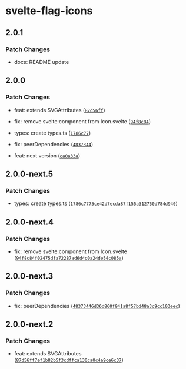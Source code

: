# svelte-flag-icons

## 2.0.1

### Patch Changes

- docs: README update

## 2.0.0

### Patch Changes

- feat: extends SVGAttributes<SVGElement> ([`87d56ff`](https://github.com/shinokada/svelte-flag-icons/commit/87d56ff7ef1b82b5f3cdffca130ca0c4a9ce6c37))

- fix: remove svelte:component from Icon.svelte ([`94f8c84`](https://github.com/shinokada/svelte-flag-icons/commit/94f8c84f02475dfa72287ad6d4c0a24de54c085a))

- types: create types.ts ([`1786c77`](https://github.com/shinokada/svelte-flag-icons/commit/1786c7775ce42d7ecda87f155a312750d784d940))

- fix: peerDependencies ([`4837344`](https://github.com/shinokada/svelte-flag-icons/commit/48373446d36d860f941a8f57bd48a3c9cc103eec))

- feat: next version ([`ca0a33a`](https://github.com/shinokada/svelte-flag-icons/commit/ca0a33adfcc39ef8249415abe15e4e8db6400fb1))

## 2.0.0-next.5

### Patch Changes

- types: create types.ts ([`1786c7775ce42d7ecda87f155a312750d784d940`](https://github.com/shinokada/svelte-flag-icons/commit/1786c7775ce42d7ecda87f155a312750d784d940))

## 2.0.0-next.4

### Patch Changes

- fix: remove svelte:component from Icon.svelte ([`94f8c84f02475dfa72287ad6d4c0a24de54c085a`](https://github.com/shinokada/svelte-flag-icons/commit/94f8c84f02475dfa72287ad6d4c0a24de54c085a))

## 2.0.0-next.3

### Patch Changes

- fix: peerDependencies ([`48373446d36d860f941a8f57bd48a3c9cc103eec`](https://github.com/shinokada/svelte-flag-icons/commit/48373446d36d860f941a8f57bd48a3c9cc103eec))

## 2.0.0-next.2

### Patch Changes

- feat: extends SVGAttributes<SVGElement> ([`87d56ff7ef1b82b5f3cdffca130ca0c4a9ce6c37`](https://github.com/shinokada/svelte-flag-icons/commit/87d56ff7ef1b82b5f3cdffca130ca0c4a9ce6c37))
